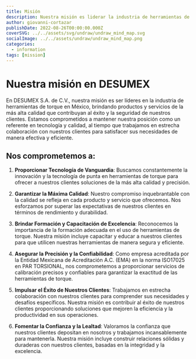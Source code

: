 ```yaml
---
title: Misión
description: Nuestra misión es liderar la industria de herramientas de torque en México con calidad, tecnología y compromiso hacia el éxito y seguridad de nuestros clientes..
author: giovanni-cortazar
publishDate: 2022-08-26T00:00:00.000Z
coverSVG: ../../assets/svg/undraw/undraw_mind_map.svg
socialImage: ../../assets/undraw/undraw_mind_map.png
categories:
  - information
tags: [mission]
---
```


# Nuestra misión en DESUMEX 

En DESUMEX S.A. de C.V., nuestra misión es ser líderes en la industria de herramientas de torque en México, brindando productos y servicios de la más alta calidad que contribuyan al éxito y la seguridad de nuestros clientes. Estamos comprometidos a mantener nuestra posición como un referente en tecnología y calidad, al tiempo que trabajamos en estrecha colaboración con nuestros clientes para satisfacer sus necesidades de manera efectiva y eficiente.

## Nos comprometemos a:

1.	**Proporcionar Tecnología de Vanguardia**: Buscamos constantemente la innovación y la tecnología de punta en herramientas de torque para ofrecer a nuestros clientes soluciones de la más alta calidad y precisión.

2.	**Garantizar la Máxima Calidad**: Nuestro compromiso inquebrantable con la calidad se refleja en cada producto y servicio que ofrecemos. Nos esforzamos por superar las expectativas de nuestros clientes en términos de rendimiento y durabilidad.

3.	**Brindar Formación y Capacitación de Excelencia**: Reconocemos la importancia de la formación adecuada en el uso de herramientas de torque. Nuestra misión incluye capacitar y educar a nuestros clientes para que utilicen nuestras herramientas de manera segura y eficiente.

4.	**Asegurar la Precisión y la Confiabilidad**: Como empresa acreditada por la Entidad Mexicana de Acreditación A.C. (EMA) en la norma ISO17025 en PAR TORSIONAL, nos comprometemos a proporcionar servicios de calibración precisos y confiables para garantizar la exactitud de las herramientas de torque.

5.	**Impulsar el Éxito de Nuestros Clientes**: Trabajamos en estrecha colaboración con nuestros clientes para comprender sus necesidades y desafíos específicos. Nuestra misión es contribuir al éxito de nuestros clientes proporcionando soluciones que mejoren la eficiencia y la productividad en sus operaciones.

6.	**Fomentar la Confianza y la Lealtad**: Valoramos la confianza que nuestros clientes depositan en nosotros y trabajamos incansablemente para mantenerla. Nuestra misión incluye construir relaciones sólidas y duraderas con nuestros clientes, basadas en la integridad y la excelencia.